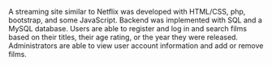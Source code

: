 A streaming site similar to Netflix was developed with HTML/CSS, php, bootstrap, and some JavaScript. Backend was implemented with SQL and a MySQL database. Users are able to register and log in and search films based on their titles, their age rating, or the year they were released. Administrators are able to view user account information and add or remove films.
